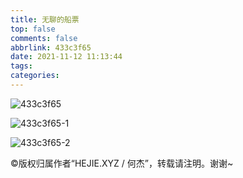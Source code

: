 ```yaml
---
title: 无聊的船票
top: false
comments: false
abbrlink: 433c3f65
date: 2021-11-12 11:13:44
tags:
categories:
---
```




<!-- more -->

![433c3f65](https://jie-1253976134.cos.ap-shanghai.myqcloud.com/tuchuang/433c3f65.png)

![433c3f65-1](https://jie-1253976134.cos.ap-shanghai.myqcloud.com/tuchuang/433c3f65-1.png)

![433c3f65-2](https://jie-1253976134.cos.ap-shanghai.myqcloud.com/tuchuang/433c3f65-2.png)

©版权归属作者“HEJIE.XYZ / 何杰”，转载请注明。谢谢~
